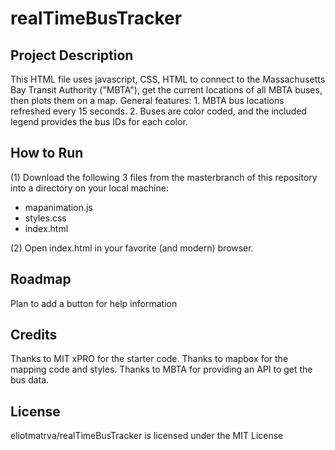 # realTimeBusTracker

<h2>Project Description</h2>
This HTML file uses javascript, CSS, HTML to connect to the Massachusetts Bay Transit Authority ("MBTA"), get the current locations of all MBTA buses, then plots them on a map.
General features:
1. MBTA bus locations refreshed every 15 seconds.
2. Buses are color coded, and the included legend provides the bus IDs for each color.

<h2>How to Run</h2>
(1) Download the following 3 files from the masterbranch of this repository into a directory on your local machine: 
<ul>
  <li>mapanimation.js</li>
  <li>styles.css</li>
  <li>index.html</li>
</ul>
(2) Open index.html in your favorite (and modern) browser.

<h2>Roadmap</h2>
Plan to add a button for help information

<h2>Credits</h2>
Thanks to MIT xPRO for the starter code.
Thanks to mapbox for the mapping code and styles.
Thanks to MBTA for providing an API to get the bus data.

<h2>License</h2>
eliotmatrva/realTimeBusTracker is licensed under the MIT License
